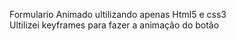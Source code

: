 Formulario Animado ultilizando apenas Html5 e css3<br>
Ultilizei keyframes para fazer a animação do botão
